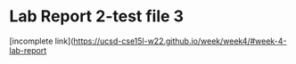 # Lab Report 2-test file 3

[incomplete link](https://ucsd-cse15l-w22.github.io/week/week4/#week-4-lab-report 